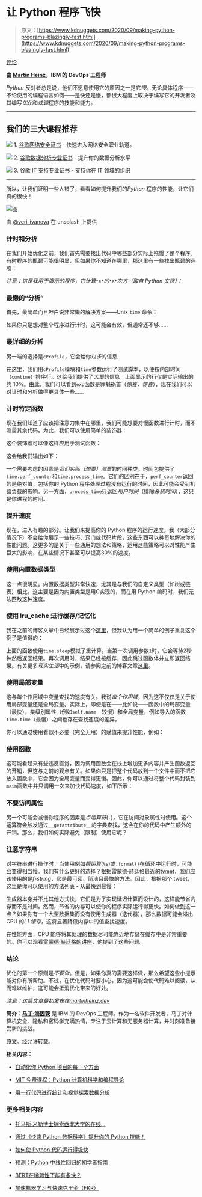 # 让 Python 程序飞快

> 原文：[https://www.kdnuggets.com/2020/09/making-python-programs-blazingly-fast.html](https://www.kdnuggets.com/2020/09/making-python-programs-blazingly-fast.html)

[评论](#comments)

**由 [Martin Heinz](https://www.linkedin.com/in/heinz-martin/)，IBM 的 DevOps 工程师**

*Python* 反对者总是说，他们不愿意使用它的原因之一是它*慢*。无论具体程序——不论使用的编程语言如何——是快还是慢，都很大程度上取决于编写它的开发者及其编写*优化*和*快速*程序的技能和能力。

* * *

## 我们的三大课程推荐

![](../Images/0244c01ba9267c002ef39d4907e0b8fb.png) 1. [谷歌网络安全证书](https://www.kdnuggets.com/google-cybersecurity) - 快速进入网络安全职业轨道。

![](../Images/e225c49c3c91745821c8c0368bf04711.png) 2. [谷歌数据分析专业证书](https://www.kdnuggets.com/google-data-analytics) - 提升你的数据分析水平

![](../Images/0244c01ba9267c002ef39d4907e0b8fb.png) 3. [谷歌 IT 支持专业证书](https://www.kdnuggets.com/google-itsupport) - 支持你在 IT 领域的组织

* * *

所以，让我们证明一些人错了，看看如何提升我们的*Python* 程序的性能，让它们真的很快！

![图](../Images/8e2b22b053bf334d3c9ae781110804fe.png)

由 [@veri_ivanova](https://unsplash.com/@veri_ivanova) 在 unsplash 上提供

### 计时和分析

在我们开始优化之前，我们首先需要找出代码中哪些部分实际上拖慢了整个程序。有时程序的瓶颈可能很明显，但如果你不知道在哪里，那这里有一些找出瓶颈的选项：

*注意：这是我用于演示的程序，它计算*`*e*`*的*`*X*`*次方（取自 Python 文档）：*

### 最懒的“分析”

首先，最简单而且坦白说非常懒的解决方案——Unix `time` 命令：

如果你只是想对整个程序进行计时，这可能会有效，但通常还不够……

### 最详细的分析

另一端的选择是`cProfile`，它会给你*过多*的信息：

在这里，我们用`cProfile`模块和`time`参数运行了测试脚本，以便按内部时间（`cumtime`）排序行。这给我们提供了*大量*的信息，上面显示的行仅是实际输出的约 10%。由此，我们可以看到`exp`函数是罪魁祸首（*惊喜，惊喜*），现在我们可以对计时和分析做得更具体一些……

### 计时特定函数

现在我们知道了应该把注意力集中在哪里，我们可能想要对慢函数进行计时，而不测量其余代码。为此，我们可以使用简单的装饰器：

这个装饰器可以像这样应用于测试函数：

这会给我们输出如下：

一个需要考虑的因素是*我们实际（想要）测量*的时间种类。时间包提供了`time.perf_counter`和`time.process_time`。它们的区别在于，`perf_counter`返回的是绝对值，包括你的 Python 程序处理过程没有运行的时间，因此可能会受到机器负载的影响。另一方面，`process_time`只返回*用户时间*（排除*系统时间*），这只是你进程的时间。

### 提升速度

现在，进入有趣的部分。让我们来提高你的 Python 程序的运行速度。我（大部分情况下）不会给你展示一些技巧、窍门或代码片段，这些东西可以神奇地解决你的性能问题。这更多的是关于一些通用的想法和策略，运用这些策略可以对性能产生巨大的影响，在某些情况下甚至可以提高30%的速度。

### 使用内置数据类型

这一点很明显。内置数据类型非常快速，尤其是与我们的自定义类型（如树或链表）相比。这主要是因为内置类型是用*C*实现的，而在用 Python 编码时，我们无法匹敌这种速度。

### 使用 lru_cache 进行缓存/记忆化

我在之前的博客文章中已经展示过这个[这里](https://martinheinz.dev/blog/4)，但我认为用一个简单的例子重复这个例子是值得的：

上面的函数使用`time.sleep`模拟了重计算。当第一次调用参数`1`时，它会等待2秒钟然后返回结果。再次调用时，结果已经被缓存，因此跳过函数体并立即返回结果。有关更多*现实生活*中的示例，请参阅之前的博客文章[这里](https://martinheinz.dev/blog/4)。

### 使用局部变量

这与每个作用域中变量查找的速度有关。我说*每个作用域*，因为这不仅仅是关于使用局部变量还是全局变量。实际上，即使是在——比如说——函数中的局部变量（最快），类级别属性（例如`self.name` - 较慢）和全局变量，例如导入的函数`time.time`（最慢）之间也存在查找速度的差异。

你可以通过使用看似不必要（完全无用）的赋值来提升性能，例如：

### 使用函数

这可能看起来有些违反直觉，因为调用函数会在栈上增加更多内容并产生函数返回的开销，但这与之前的观点有关。如果你只是把整个代码放到一个文件中而不把它放入函数中，它会因为全局变量而变得更慢。因此，你可以通过将整个代码封装到`main`函数中并只调用一次来加快代码速度，如下所示：

### 不要访问属性

另一个可能会减慢你程序的因素是*点运算符*(`.`)，它在访问对象属性时使用。这个运算符会触发通过`__getattribute__`的字典查找，这会在你的代码中产生额外的开销。那么，我们如何实际避免（限制）使用它呢？

### 注意字符串

对字符串进行操作时，当使用例如*模运算*(`%s`)或`.format()`在循环中运行时，可能会变得相当慢。我们有什么更好的选择？根据雷蒙德·赫廷格最近的[tweet](https://twitter.com/raymondh/status/1205969258800275456)，我们应该使用的是*f-string*，它是最可读、简洁且最快的方法。因此，根据那个 tweet，这里是你可以使用的方法列表 - 从最快到最慢：

生成器本身并不比其他方式快，它们是为了实现延迟计算而设计的，这样能节省内存而不是时间。然而，节省的内存可以使你的程序实际运行得更快。如何做到这一点？如果你有一个大型数据集而没有使用生成器（迭代器），那么数据可能会溢出 CPU 的*L1 缓存*，这将显著降低内存中的值查找速度。

在性能方面，CPU 能够将其处理的数据尽可能靠近地存储在缓存中是非常重要的。你可以观看[雷蒙德·赫廷格的讲座](https://www.youtube.com/watch?v=OSGv2VnC0go&t=8m17s)，他提到了这些问题。

### 结论

优化的第一个原则是*不要做*。但是，如果你真的需要这样做，那么希望这些小提示能对你有所帮助。不过，在优化代码时要小心，因为这可能会使代码难以阅读，从而难以维护，这可能会抵消优化带来的好处。

*注意：这篇文章最初发布在*[*martinheinz.dev*](https://martinheinz.dev/blog/13)

**简介：[马丁·海因茨](https://www.linkedin.com/in/heinz-martin/)** 是 IBM 的 DevOps 工程师。作为一名软件开发者，马丁对计算机安全、隐私和密码学充满热情，专注于云计算和无服务器计算，并时刻准备接受新的挑战。

[原文](https://towardsdatascience.com/making-python-programs-blazingly-fast-c1cd79bd1b32)。经允许转载。

**相关内容：**

+   [自动化你 Python 项目的每一个方面](/2020/09/automating-every-aspect-python-project.html)

+   [MIT 免费课程：Python 计算机科学和编程导论](/2020/09/free-mit-intro-computer-science-programming-python.html)

+   [用一行代码进行统计和视觉探索数据分析](/2020/09/statistical-visual-exploratory-data-analysis-one-line-code.html)

### 更多相关内容

+   [托马斯·米勒博士探索西北大学的在线…](https://www.kdnuggets.com/2024/05/nwu/thomas-miller-phd-explores-northwestern-universitys-online-graduate-programs-in-data-science)

+   [通过《快速 Python 数据科学》提升你的 Python 技能！](https://www.kdnuggets.com/2022/06/manning-step-python-game-fast-python-data-science.html)

+   [如何使 Python 代码运行得极快](https://www.kdnuggets.com/2021/06/make-python-code-run-incredibly-fast.html)

+   [预测：Python 中线性回归的初学者指南](https://www.kdnuggets.com/2023/06/making-predictions-beginner-guide-linear-regression-python.html)

+   [BERT在稀疏性下能有多快？](https://www.kdnuggets.com/2022/04/fast-bert-go-sparsity.html)

+   [加速机器学习与快速克里金（FKR）](https://www.kdnuggets.com/2022/06/vmc-speed-machine-learning-fast-kriging.html)
